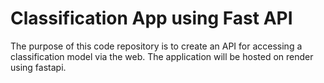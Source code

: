 # Classification App using Fast API
The purpose of this code repository is to create an API for accessing a classification model via the web. The application will be hosted on render using fastapi.